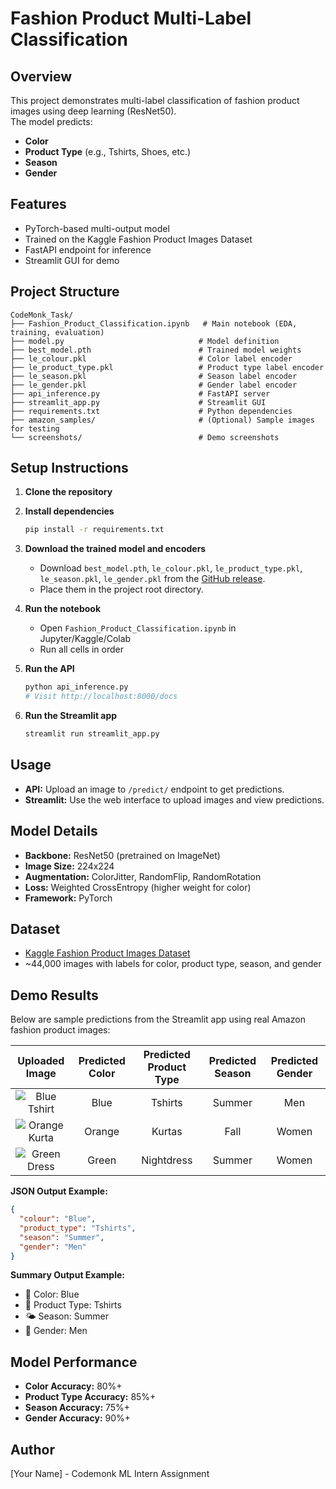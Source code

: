 # Fashion Product Multi-Label Classification

## Overview
This project demonstrates multi-label classification of fashion product images using deep learning (ResNet50).  
The model predicts:
- **Color**
- **Product Type** (e.g., Tshirts, Shoes, etc.)
- **Season**
- **Gender**

## Features
- PyTorch-based multi-output model
- Trained on the Kaggle Fashion Product Images Dataset
- FastAPI endpoint for inference
- Streamlit GUI for demo

## Project Structure
```
CodeMonk_Task/
├── Fashion_Product_Classification.ipynb   # Main notebook (EDA, training, evaluation)
├── model.py                              # Model definition
├── best_model.pth                        # Trained model weights
├── le_colour.pkl                         # Color label encoder
├── le_product_type.pkl                   # Product type label encoder
├── le_season.pkl                         # Season label encoder
├── le_gender.pkl                         # Gender label encoder
├── api_inference.py                      # FastAPI server
├── streamlit_app.py                      # Streamlit GUI
├── requirements.txt                      # Python dependencies
├── amazon_samples/                       # (Optional) Sample images for testing
└── screenshots/                          # Demo screenshots
```

## Setup Instructions

1. **Clone the repository**
2. **Install dependencies**
   ```bash
   pip install -r requirements.txt
   ```
3. **Download the trained model and encoders**
   - Download `best_model.pth`, `le_colour.pkl`, `le_product_type.pkl`, `le_season.pkl`, `le_gender.pkl` from the [GitHub release](YOUR_RELEASE_LINK).
   - Place them in the project root directory.

4. **Run the notebook**
   - Open `Fashion_Product_Classification.ipynb` in Jupyter/Kaggle/Colab
   - Run all cells in order

5. **Run the API**
   ```bash
   python api_inference.py
   # Visit http://localhost:8000/docs
   ```

6. **Run the Streamlit app**
   ```bash
   streamlit run streamlit_app.py
   ```

## Usage

- **API:** Upload an image to `/predict/` endpoint to get predictions.
- **Streamlit:** Use the web interface to upload images and view predictions.

## Model Details

- **Backbone:** ResNet50 (pretrained on ImageNet)
- **Image Size:** 224x224
- **Augmentation:** ColorJitter, RandomFlip, RandomRotation
- **Loss:** Weighted CrossEntropy (higher weight for color)
- **Framework:** PyTorch

## Dataset

- [Kaggle Fashion Product Images Dataset](https://www.kaggle.com/datasets/paramaggarwal/fashion-product-images-dataset)
- ~44,000 images with labels for color, product type, season, and gender

## Demo Results

Below are sample predictions from the Streamlit app using real Amazon fashion product images:

| Uploaded Image | Predicted Color | Predicted Product Type | Predicted Season | Predicted Gender |
|:--------------:|:---------------:|:---------------------:|:----------------:|:----------------:|
| ![Blue Tshirt](screenshots/blue_tshirt.png) | Blue | Tshirts | Summer | Men |
| ![Orange Kurta](screenshots/orange_kurta.png) | Orange | Kurtas | Fall | Women |
| ![Green Dress](screenshots/green_dress.png) | Green | Nightdress | Summer | Women |

**JSON Output Example:**
```json
{
  "colour": "Blue",
  "product_type": "Tshirts",
  "season": "Summer",
  "gender": "Men"
}
```

**Summary Output Example:**
- 🎨 Color: Blue
- 👕 Product Type: Tshirts
- 🌤️ Season: Summer
- 👤 Gender: Men

## Model Performance

- **Color Accuracy:** 80%+
- **Product Type Accuracy:** 85%+
- **Season Accuracy:** 75%+
- **Gender Accuracy:** 90%+

## Author
[Your Name] - Codemonk ML Intern Assignment 